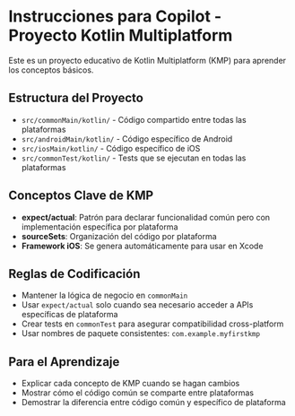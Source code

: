 <!-- Use this file to provide workspace-specific custom instructions to Copilot. For more details, visit https://code.visualstudio.com/docs/copilot/copilot-customization#_use-a-githubcopilotinstructionsmd-file -->

# Instrucciones para Copilot - Proyecto Kotlin Multiplatform

Este es un proyecto educativo de Kotlin Multiplatform (KMP) para aprender los conceptos básicos.

## Estructura del Proyecto
- `src/commonMain/kotlin/` - Código compartido entre todas las plataformas
- `src/androidMain/kotlin/` - Código específico de Android
- `src/iosMain/kotlin/` - Código específico de iOS
- `src/commonTest/kotlin/` - Tests que se ejecutan en todas las plataformas

## Conceptos Clave de KMP
- **expect/actual**: Patrón para declarar funcionalidad común pero con implementación específica por plataforma
- **sourceSets**: Organización del código por plataforma
- **Framework iOS**: Se genera automáticamente para usar en Xcode

## Reglas de Codificación
- Mantener la lógica de negocio en `commonMain`
- Usar `expect/actual` solo cuando sea necesario acceder a APIs específicas de plataforma
- Crear tests en `commonTest` para asegurar compatibilidad cross-platform
- Usar nombres de paquete consistentes: `com.example.myfirstkmp`

## Para el Aprendizaje
- Explicar cada concepto de KMP cuando se hagan cambios
- Mostrar cómo el código común se comparte entre plataformas
- Demostrar la diferencia entre código común y específico de plataforma
